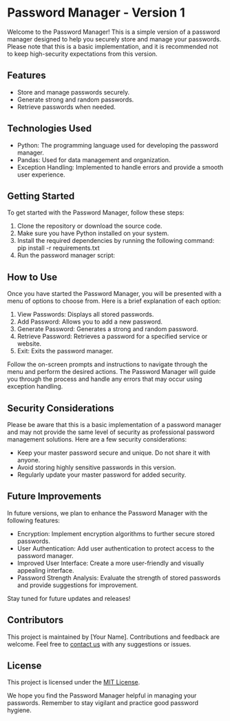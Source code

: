 # Password Manager - Version 1

Welcome to the Password Manager! This is a simple version of a password manager designed to help you securely store and manage your passwords. Please note that this is a basic implementation, and it is recommended not to keep high-security expectations from this version.

## Features
- Store and manage passwords securely.
- Generate strong and random passwords.
- Retrieve passwords when needed.

## Technologies Used
- Python: The programming language used for developing the password manager.
- Pandas: Used for data management and organization.
- Exception Handling: Implemented to handle errors and provide a smooth user experience.

## Getting Started
To get started with the Password Manager, follow these steps:

1. Clone the repository or download the source code.
2. Make sure you have Python installed on your system.
3. Install the required dependencies by running the following command:
pip install -r requirements.txt
4. Run the password manager script:

## How to Use
Once you have started the Password Manager, you will be presented with a menu of options to choose from. Here is a brief explanation of each option:

1. View Passwords: Displays all stored passwords.
2. Add Password: Allows you to add a new password.
3. Generate Password: Generates a strong and random password.
4. Retrieve Password: Retrieves a password for a specified service or website.
5. Exit: Exits the password manager.

Follow the on-screen prompts and instructions to navigate through the menu and perform the desired actions. The Password Manager will guide you through the process and handle any errors that may occur using exception handling.

## Security Considerations
Please be aware that this is a basic implementation of a password manager and may not provide the same level of security as professional password management solutions. Here are a few security considerations:

- Keep your master password secure and unique. Do not share it with anyone.
- Avoid storing highly sensitive passwords in this version.
- Regularly update your master password for added security.

## Future Improvements
In future versions, we plan to enhance the Password Manager with the following features:

- Encryption: Implement encryption algorithms to further secure stored passwords.
- User Authentication: Add user authentication to protect access to the password manager.
- Improved User Interface: Create a more user-friendly and visually appealing interface.
- Password Strength Analysis: Evaluate the strength of stored passwords and provide suggestions for improvement.

Stay tuned for future updates and releases!

## Contributors
This project is maintained by [Your Name]. Contributions and feedback are welcome. Feel free to [contact us](mailto:your-email@example.com) with any suggestions or issues.

## License
This project is licensed under the [MIT License](LICENSE).

We hope you find the Password Manager helpful in managing your passwords. Remember to stay vigilant and practice good password hygiene.

